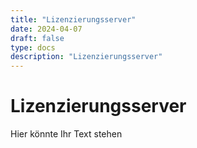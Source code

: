 ```yaml
---
title: "Lizenzierungsserver"
date: 2024-04-07
draft: false
type: docs
description: "Lizenzierungsserver"
---
```


# Lizenzierungsserver

Hier könnte Ihr Text stehen